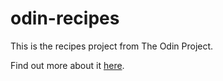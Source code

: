 # odin-recipes

This is the recipes project from The Odin Project.

Find out more about it [here](https://www.theodinproject.com/lessons/foundations-recipes).
